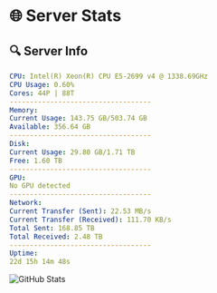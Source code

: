 # 🌐 Server Stats
## 🔍 Server Info
```yaml
CPU: Intel(R) Xeon(R) CPU E5-2699 v4 @ 1338.69GHz
CPU Usage: 0.60%
Cores: 44P | 88T
-----------------------------------
Memory:
Current Usage: 143.75 GB/503.74 GB
Available: 356.64 GB
-----------------------------------
Disk:
Current Usage: 29.80 GB/1.71 TB
Free: 1.60 TB
-----------------------------------
GPU:
No GPU detected
-----------------------------------
Network:
Current Transfer (Sent): 22.53 MB/s
Current Transfer (Received): 111.70 KB/s
Total Sent: 168.85 TB
Total Received: 2.48 TB
-----------------------------------
Uptime:
22d 15h 14m 48s
```
![GitHub Stats](https://img.shields.io/badge/Updated-2025-03-02_13:58:06-blue)